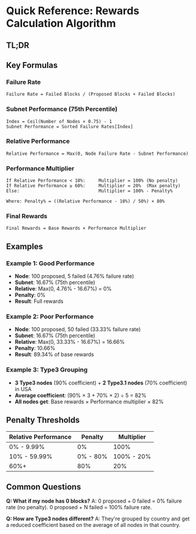 # Quick Reference: Rewards Calculation Algorithm

## TL;DR


## Key Formulas

### Failure Rate
```
Failure Rate = Failed Blocks / (Proposed Blocks + Failed Blocks)
```

### Subnet Performance (75th Percentile)
```
Index = Ceil(Number of Nodes × 0.75) - 1
Subnet Performance = Sorted Failure Rates[Index]
```

### Relative Performance
```
Relative Performance = Max(0, Node Failure Rate - Subnet Performance)
```

### Performance Multiplier
```
If Relative Performance < 10%:     Multiplier = 100% (No penalty)
If Relative Performance ≥ 60%:     Multiplier = 20%  (Max penalty)
Else:                              Multiplier = 100% - Penalty%

Where: Penalty% = ((Relative Performance - 10%) / 50%) × 80%
```

### Final Rewards
```
Final Rewards = Base Rewards × Performance Multiplier 
```

## Examples

### Example 1: Good Performance
- **Node**: 100 proposed, 5 failed (4.76% failure rate)
- **Subnet**: 16.67% (75th percentile)
- **Relative**: Max(0, 4.76% - 16.67%) = 0%
- **Penalty**: 0%
- **Result**: Full rewards

### Example 2: Poor Performance
- **Node**: 100 proposed, 50 failed (33.33% failure rate)
- **Subnet**: 16.67% (75th percentile)
- **Relative**: Max(0, 33.33% - 16.67%) = 16.66%
- **Penalty**: 10.66%
- **Result**: 89.34% of base rewards

### Example 3: Type3 Grouping
- **3 Type3 nodes** (90% coefficient) + **2 Type3.1 nodes** (70% coefficient) in USA
- **Average coefficient**: (90% × 3 + 70% × 2) ÷ 5 = 82%
- **All nodes get**: Base rewards × Performance multiplier × 82%

## Penalty Thresholds

| Relative Performance | Penalty | Multiplier |
|---------------------|---------|------------|
| 0% - 9.99%          | 0%      | 100%       |
| 10% - 59.99%        | 0% - 80%| 100% - 20% |
| 60%+                | 80%     | 20%        |


## Common Questions

**Q: What if my node has 0 blocks?**
A: 0 proposed + 0 failed = 0% failure rate (no penalty). 0 proposed + N failed = 100% failure rate.

**Q: How are Type3 nodes different?**
A: They're grouped by country and get a reduced coefficient based on the average of all nodes in that country.

